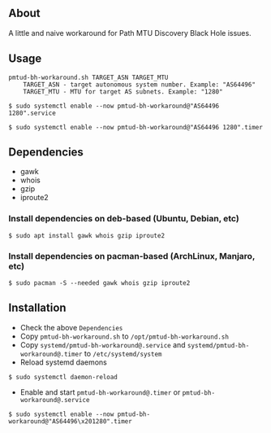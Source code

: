 ## About
A little and naive workaround for Path MTU Discovery Black Hole issues.

## Usage
```
pmtud-bh-workaround.sh TARGET_ASN TARGET_MTU
    TARGET_ASN - target autonomous system number. Example: "AS64496"
    TARGET_MTU - MTU for target AS subnets. Example: "1280"
```

`$ sudo systemctl enable --now pmtud-bh-workaround@"AS64496 1280".service`

`$ sudo systemctl enable --now pmtud-bh-workaround@"AS64496 1280".timer`


## Dependencies
- gawk 
- whois 
- gzip 
- iproute2
### Install dependencies on deb-based (Ubuntu, Debian, etc)
```console
$ sudo apt install gawk whois gzip iproute2
```

### Install dependencies on pacman-based (ArchLinux, Manjaro, etc)
```console
$ sudo pacman -S --needed gawk whois gzip iproute2
```

## Installation
- Check the above `Dependencies` 
- Copy `pmtud-bh-workaround.sh` to `/opt/pmtud-bh-workaround.sh`
- Copy `systemd/pmtud-bh-workaround@.service` and `systemd/pmtud-bh-workaround@.timer` to `/etc/systemd/system`
- Reload systemd daemons
```console
$ sudo systemctl daemon-reload
```
- Enable and start `pmtud-bh-workaround@.timer` or  `pmtud-bh-workaround@.service`
```console
$ sudo systemctl enable --now pmtud-bh-workaround@"AS64496\x201280".timer
```